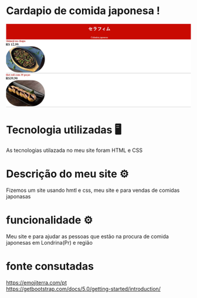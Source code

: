 # Cardapio de comida japonesa !
 ![telainiciada](print.jpeg)

 # Tecnologia utilizadas 🖥️ 
As tecnologias utilazada no meu site foram HTML e CSS 

 # Descrição do meu site ⚙️
 Fizemos um site usando hmtl e css, meu site e para vendas de comidas japonasas 

# funcionalidade ⚙️
Meu site e para ajudar as pessoas que estão na procura de comida japonesas em Londrina(Pr) e região 

# fonte consutadas
https://emojiterra.com/pt<br>
https://getbootstrap.com/docs/5.0/getting-started/introduction/
